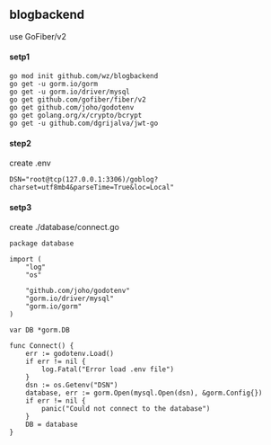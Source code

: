 ## blogbackend
use GoFiber/v2
#### setp1
```
go mod init github.com/wz/blogbackend
go get -u gorm.io/gorm
go get -u gorm.io/driver/mysql
go get github.com/gofiber/fiber/v2
go get github.com/joho/godotenv
go get golang.org/x/crypto/bcrypt
go get -u github.com/dgrijalva/jwt-go
```
#### step2
create .env
```
DSN="root@tcp(127.0.0.1:3306)/goblog?charset=utf8mb4&parseTime=True&loc=Local"
```

#### setp3
create ./database/connect.go
```
package database

import (
	"log"
	"os"

	"github.com/joho/godotenv"
	"gorm.io/driver/mysql"
	"gorm.io/gorm"
)

var DB *gorm.DB

func Connect() {
	err := godotenv.Load()
	if err != nil {
		log.Fatal("Error load .env file")
	}
	dsn := os.Getenv("DSN")
	database, err := gorm.Open(mysql.Open(dsn), &gorm.Config{})
	if err != nil {
		panic("Could not connect to the database")
	}
	DB = database
}

```